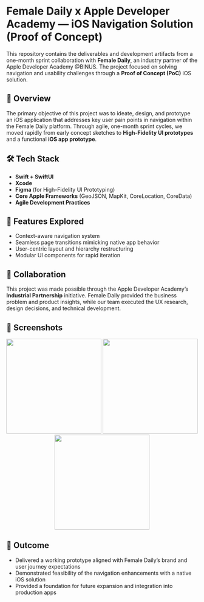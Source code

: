 # Female Daily x Apple Developer Academy — iOS Navigation Solution (Proof of Concept)

This repository contains the deliverables and development artifacts from a one-month sprint collaboration with **Female Daily**, an industry partner of the Apple Developer Academy @BINUS. The project focused on solving navigation and usability challenges through a **Proof of Concept (PoC)** iOS solution.

## 🚀 Overview

The primary objective of this project was to ideate, design, and prototype an iOS application that addresses key user pain points in navigation within the Female Daily platform. Through agile, one-month sprint cycles, we moved rapidly from early concept sketches to **High-Fidelity UI prototypes** and a functional **iOS app prototype**.

## 🛠 Tech Stack

- **Swift + SwiftUI**
- **Xcode**
- **Figma** (for High-Fidelity UI Prototyping)
- **Core Apple Frameworks** (GeoJSON, MapKit, CoreLocation, CoreData)
- **Agile Development Practices**

## 🧩 Features Explored

- Context-aware navigation system
- Seamless page transitions mimicking native app behavior
- User-centric layout and hierarchy restructuring
- Modular UI components for rapid iteration

## 👥 Collaboration

This project was made possible through the Apple Developer Academy’s **Industrial Partnership** initiative. Female Daily provided the business problem and product insights, while our team executed the UX research, design decisions, and technical development.

## 📸 Screenshots

<!-- Insert demo screenshots here -->
<p align="center">
  <img src="screenshots/mockup1.png" width="250">
  <img src="screenshots/mockup2.png" width="250">
  <img src="screenshots/mockup3.png" width="250">
</p>

## 🧪 Outcome

- Delivered a working prototype aligned with Female Daily’s brand and user journey expectations
- Demonstrated feasibility of the navigation enhancements with a native iOS solution
- Provided a foundation for future expansion and integration into production apps




